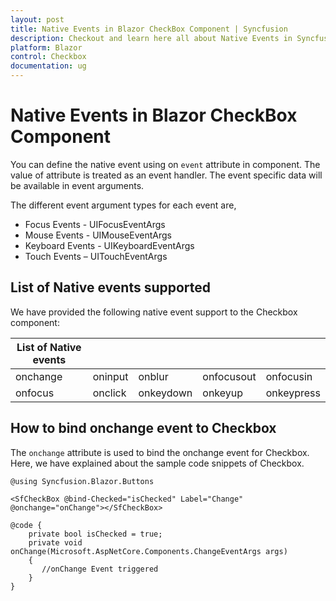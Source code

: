 ```yaml
---
layout: post
title: Native Events in Blazor CheckBox Component | Syncfusion
description: Checkout and learn here all about Native Events in Syncfusion Blazor CheckBox component and much more.
platform: Blazor
control: Checkbox
documentation: ug
---
```


# Native Events in Blazor CheckBox Component

You can define the native event using on `event` attribute in component. The value of attribute is treated as an event handler. The event specific data will be available in event arguments.

The different event argument types for each event are,

* Focus Events - UIFocusEventArgs
* Mouse Events - UIMouseEventArgs
* Keyboard Events - UIKeyboardEventArgs
* Touch Events – UITouchEventArgs

## List of Native events supported

We have provided the following native event support to the Checkbox component:

| List of Native events |  |  | | |
| --- | --- | --- | --- | --- |
| onchange | oninput | onblur | onfocusout | onfocusin |
|onfocus|onclick|onkeydown|onkeyup|onkeypress|

## How to bind onchange event to Checkbox

The `onchange` attribute is used to bind the onchange event for Checkbox. Here, we have explained about the sample code snippets of Checkbox.

```cshtml
@using Syncfusion.Blazor.Buttons

<SfCheckBox @bind-Checked="isChecked" Label="Change" @onchange="onChange"></SfCheckBox>

@code {
    private bool isChecked = true;
    private void onChange(Microsoft.AspNetCore.Components.ChangeEventArgs args)
    {
       //onChange Event triggered
    }
}
```